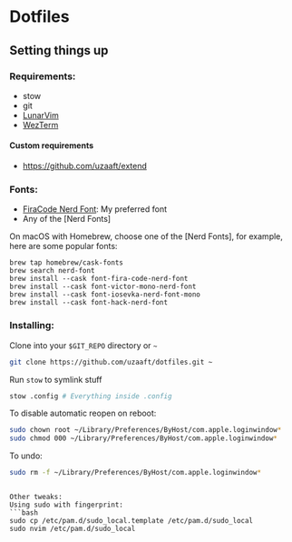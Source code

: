 # Dotfiles

## Setting things up
### Requirements:
* stow
* git
* [LunarVim](https://github.com/LunarVim/LunarVim)
* [WezTerm](https://wezfurlong.org/wezterm/)

#### Custom requirements
- https://github.com/uzaaft/extend

### Fonts:
- [FiraCode Nerd Font](firaCode): My preferred font
- Any of the [Nerd Fonts]

On macOS with Homebrew, choose one of the [Nerd Fonts],
for example, here are some popular fonts:

```shell
brew tap homebrew/cask-fonts
brew search nerd-font
brew install --cask font-fira-code-nerd-font
brew install --cask font-victor-mono-nerd-font
brew install --cask font-iosevka-nerd-font-mono
brew install --cask font-hack-nerd-font
```

### Installing:
Clone into your `$GIT_REPO` directory or `~`

```bash
git clone https://github.com/uzaaft/dotfiles.git ~
```

Run `stow` to symlink stuff
```bash
stow .config # Everything inside .config
```

To disable automatic reopen on reboot:
```bash
sudo chown root ~/Library/Preferences/ByHost/com.apple.loginwindow*
sudo chmod 000 ~/Library/Preferences/ByHost/com.apple.loginwindow*
```
To undo:
```bash
sudo rm -f ~/Library/Preferences/ByHost/com.apple.loginwindow*
```
```

Other tweaks:
Using sudo with fingerprint:
```bash
sudo cp /etc/pam.d/sudo_local.template /etc/pam.d/sudo_local
sudo nvim /etc/pam.d/sudo_local
```

